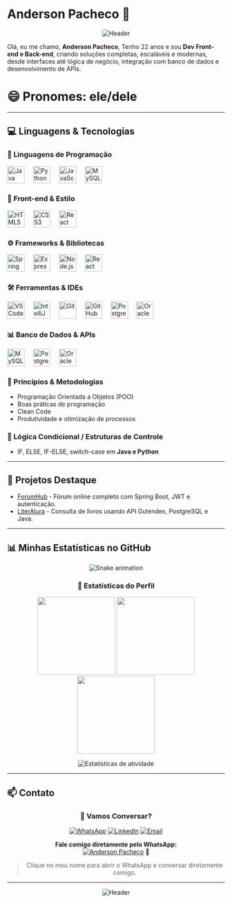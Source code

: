 # Anderson Pacheco 👋

<div align="center">

![Header](https://capsule-render.vercel.app/api?type=waving&color=0:ff0000,100:000000&height=200&section=header&text=Anderson%20Pacheco&fontSize=40&fontColor=ffffff&animation=fadeIn&fontAlignY=35)

</div>

Olá, eu me chamo, **Anderson Pacheco**, Tenho 22 anos e sou **Dev Front-end e Back-end**, criando soluções completas, escaláveis e modernas, desde interfaces até lógica de negócio, integração com banco de dados e desenvolvimento de APIs.  

# 😄 Pronomes: ele/dele

---

## 💻 Linguagens & Tecnologias

### 🐍 Linguagens de Programação
<div align="left">
  <img src="https://cdn.jsdelivr.net/gh/devicons/devicon/icons/java/java-original.svg" height="40" alt="Java"/>
  <img width="12" />
  <img src="https://cdn.jsdelivr.net/gh/devicons/devicon/icons/python/python-original.svg" height="40" alt="Python"/>
  <img width="12" />
  <img src="https://cdn.jsdelivr.net/gh/devicons/devicon/icons/javascript/javascript-original.svg" height="40" alt="JavaScript"/>
  <img width="12" />
  <img src="https://cdn.jsdelivr.net/gh/devicons/devicon/icons/mysql/mysql-original.svg" height="40" alt="MySQL"/>
</div>

### 🎨 Front-end & Estilo
<div align="left">
  <img src="https://cdn.jsdelivr.net/gh/devicons/devicon/icons/html5/html5-original.svg" height="40" alt="HTML5"/>
  <img width="12" />
  <img src="https://cdn.jsdelivr.net/gh/devicons/devicon/icons/css3/css3-original.svg" height="40" alt="CSS3"/>
  <img width="12" />
  <img src="https://cdn.jsdelivr.net/gh/devicons/devicon/icons/react/react-original.svg" height="40" alt="React"/>
</div>

### ⚙️ Frameworks & Bibliotecas
<div align="left">
  <img src="https://cdn.jsdelivr.net/gh/devicons/devicon/icons/spring/spring-original.svg" height="40" alt="Spring"/>
  <img width="12" />
  <img src="https://cdn.jsdelivr.net/gh/devicons/devicon/icons/express/express-original.svg" height="40" alt="Express"/>
  <img width="12" />
  <img src="https://cdn.jsdelivr.net/gh/devicons/devicon/icons/nodejs/nodejs-original.svg" height="40" alt="Node.js"/>
  <img width="12" />
  <img src="https://cdn.jsdelivr.net/gh/devicons/devicon/icons/react/react-original.svg" height="40" alt="React"/>
</div>

### 🛠️ Ferramentas & IDEs
<div align="left">
  <img src="https://cdn.jsdelivr.net/gh/devicons/devicon/icons/vscode/vscode-original.svg" height="40" alt="VSCode"/>
  <img width="12" />
  <img src="https://cdn.jsdelivr.net/gh/devicons/devicon/icons/intellij/intellij-original.svg" height="40" alt="IntelliJ"/>
  <img width="12" />
  <img src="https://cdn.jsdelivr.net/gh/devicons/devicon/icons/git/git-original.svg" height="40" alt="Git"/>
  <img width="12" />
  <img src="https://cdn.jsdelivr.net/gh/devicons/devicon/icons/github/github-original.svg" height="40" alt="GitHub"/>
  <img width="12" />
  <img src="https://cdn.jsdelivr.net/gh/devicons/devicon/icons/postgresql/postgresql-original.svg" height="40" alt="PostgreSQL"/>
  <img width="12" />
  <img src="https://cdn.jsdelivr.net/gh/devicons/devicon/icons/oracle/oracle-original.svg" height="40" alt="Oracle"/>
</div>

### 📊 Banco de Dados & APIs
<div align="left">
  <img src="https://cdn.jsdelivr.net/gh/devicons/devicon/icons/mysql/mysql-original.svg" height="40" alt="MySQL"/>
  <img width="12" />
  <img src="https://cdn.jsdelivr.net/gh/devicons/devicon/icons/postgresql/postgresql-original.svg" height="40" alt="PostgreSQL"/>
  <img width="12" />
  <img src="https://cdn.jsdelivr.net/gh/devicons/devicon/icons/oracle/oracle-original.svg" height="40" alt="Oracle"/>
</div>

### 🧠 Princípios & Metodologias
- Programação Orientada a Objetos (POO)  
- Boas práticas de programação  
- Clean Code  
- Produtividade e otimização de processos  

### 🔧 Lógica Condicional / Estruturas de Controle
- IF, ELSE, IF-ELSE, switch-case em **Java e Python**  

---

## 🚀 Projetos Destaque

- [ForumHub](https://github.com/AndersonRedfield/Challenge-ForumHub-Alura) - Fórum online completo com Spring Boot, JWT e autenticação.  
- [LiterAlura](https://github.com/AndersonRedfield/ChallengeLiterAlura) - Consulta de livros usando API Gutendex, PostgreSQL e Java.  

---

## 📊 Minhas Estatísticas no GitHub

<!-- Cobrinha com tema vermelho e preto -->
<div align="center">
  
![Snake animation](https://github.com/AndersonRedfield/AndersonRedfield/blob/output/github-contribution-grid-snake-dark.svg)

</div>

<!-- Estatísticas gerais com tema vermelho e preto elegante -->
<div align="center">

### 🎯 **Estatísticas do Perfil**

<img height="180em" src="https://github-readme-stats.vercel.app/api?username=AndersonRedfield&show_icons=true&theme=dark&title_color=ff0000&icon_color=ff0000&text_color=ffffff&bg_color=000000&border_color=ff0000&count_private=true&hide_border=true"/>
  
<img height="180em" src="https://github-readme-stats.vercel.app/api/top-langs/?username=AndersonRedfield&layout=compact&theme=dark&title_color=ff0000&text_color=ffffff&bg_color=000000&border_color=ff0000&hide_border=true"/>

</div>

<!-- Streak stats com tema vermelho e preto -->
<div align="center">

<img height="180em" src="https://github-readme-streak-stats.herokuapp.com/?user=AndersonRedfield&theme=dark&background=000000&ring=ff0000&fire=ff0000&currStreakLabel=ff0000&border=ff0000&dates=ffffff&hide_border=true"/>

</div>

<!-- Estatísticas de atividade -->
<div align="center">

![Estatísticas de atividade](https://github-profile-summary-cards.vercel.app/api/cards/profile-details?username=AndersonRedfield&theme=dark)

</div>

---

## 📫 Contato

<div align="center">

### 💬 **Vamos Conversar?**

[![WhatsApp](https://img.shields.io/badge/WhatsApp-25D366?style=for-the-badge&logo=whatsapp&logoColor=white)](https://wa.me/5571992942934)
[![LinkedIn](https://img.shields.io/badge/LinkedIn-0077B5?style=for-the-badge&logo=linkedin&logoColor=white)](https://www.linkedin.com/in/anderson-pacheco-dev)
[![Email](https://img.shields.io/badge/Email-D14836?style=for-the-badge&logo=gmail&logoColor=white)](mailto:andersonpachecodeveloper@gmail.com)

**Fale comigo diretamente pelo WhatsApp:**  
[![Anderson Pacheco](https://img.shields.io/badge/Anderson_Pacheco-000000?style=for-the-badge&logo=whatsapp&logoColor=white)](https://wa.me/5571992942934) 💬  

> Clique no meu nome para abrir o WhatsApp e conversar diretamente comigo.

</div>

---

<div align="center">

![Header](https://capsule-render.vercel.app/api?type=waving&color=0:ff0000,100:000000&height=200&section=header&text=Anderson%20Pacheco&fontSize=40&fontColor=ffffff&animation=fadeIn&fontAlignY=35)

</div>
